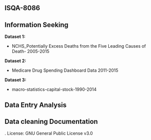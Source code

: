 ## ISQA-8086
## Information Seeking

**Dataset 1:**

* NCHS_Potentially Excess Deaths from the Five Leading Causes of Death- 2005-2015

**Dataset 2:**

* Medicare Drug Spending Dashboard Data 2011-2015

**Dataset 3:**

* macro-statistics-capital-stock-1990-2014
## Data Entry Analysis
## Data cleaning Documentation
. License: GNU General Public License v3.0

